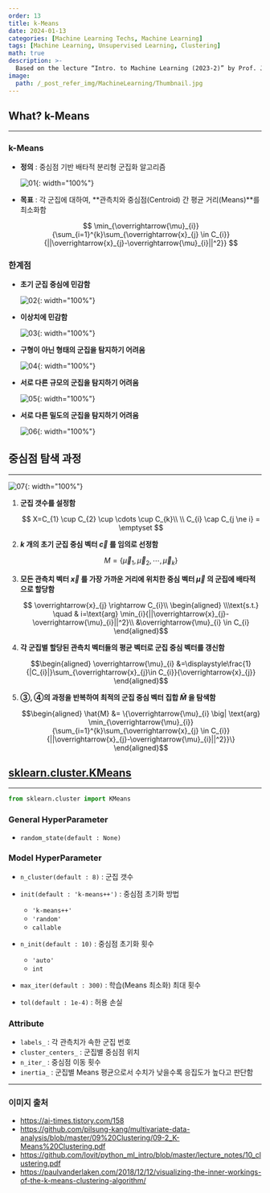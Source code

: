 ```yaml
---
order: 13
title: k-Means
date: 2024-01-13
categories: [Machine Learning Techs, Machine Learning]
tags: [Machine Learning, Unsupervised Learning, Clustering]
math: true
description: >-
  Based on the lecture “Intro. to Machine Learning (2023-2)” by Prof. Je Hyuk Lee, Dept. of Data Science, The Grad. School, Kookmin Univ.
image:
  path: /_post_refer_img/MachineLearning/Thumbnail.jpg
---
```


## What? k-Means
-----

### k-Means

- **정의** : 중심점 기반 배타적 분리형 군집화 알고리즘

    ![01](/_post_refer_img/MachineLearning/13-01.png){: width="100%"}

- **목표** : 각 군집에 대하여, **관측치와 중심점(Centroid) 간 평균 거리(Means)**를 최소화함

    $$
    \min_{\overrightarrow{\mu}_{i}}{\sum_{i=1}^{k}\sum_{\overrightarrow{x}_{j} \in C_{i}}{||\overrightarrow{x}_{j}-\overrightarrow{\mu}_{i}||^2}}
    $$

### 한계점

- **초기 군집 중심에 민감함**

    ![02](/_post_refer_img/MachineLearning/13-02.png){: width="100%"}

- **이상치에 민감함**

    ![03](/_post_refer_img/MachineLearning/13-03.png){: width="100%"}

- **구형이 아닌 형태의 군집을 탐지하기 어려움**

    ![04](/_post_refer_img/MachineLearning/13-04.png){: width="100%"}

- **서로 다른 규모의 군집을 탐지하기 어려움**

    ![05](/_post_refer_img/MachineLearning/13-05.png){: width="100%"}

- **서로 다른 밀도의 군집을 탐지하기 어려움**

    ![06](/_post_refer_img/MachineLearning/13-06.png){: width="100%"}

## 중심점 탐색 과정
-----

![07](/_post_refer_img/MachineLearning/13-07.png){: width="100%"}

1. **군집 갯수를 설정함**

    $$
    X=C_{1} \cup C_{2} \cup \cdots \cup C_{k}\\
    \\ C_{i} \cap C_{j \ne i} = \emptyset
    $$

2. **$k$ 개의 초기 군집 중심 벡터 $\overrightarrow{c}$ 를 임의로 선정함**

    $$
    M=\{\overrightarrow{\mu}_{1},\overrightarrow{\mu}_{2},\cdots,\overrightarrow{\mu}_{k}\}
    $$

3. **모든 관측치 벡터 $\overrightarrow{x}$ 를 가장 가까운 거리에 위치한 중심 벡터 $\overrightarrow{\mu}$ 의 군집에 배타적으로 할당함**

    $$
    \overrightarrow{x}_{j} \rightarrow C_{i}\\
    \begin{aligned}
    \\\text{s.t.} \quad 
    & i=\text{arg} \min_{i}{||\overrightarrow{x}_{j}-\overrightarrow{\mu}_{i}||^2}\\
    &\overrightarrow{\mu}_{i} \in C_{i}
    \end{aligned}$$

4. **각 군집별 할당된 관측치 벡터들의 평균 벡터로 군집 중심 벡터를 갱신함**

    $$\begin{aligned}
    \overrightarrow{\mu}_{i}
    &=\displaystyle\frac{1}{|C_{i}|}\sum_{\overrightarrow{x}_{j}\in C_{i}}{\overrightarrow{x}_{j}}
    \end{aligned}$$

5. **③, ④의 과정을 반복하여 최적의 군집 중심 벡터 집합 $\hat{M}$ 을 탐색함**

    $$\begin{aligned}
    \hat{M}
    &= \{\overrightarrow{\mu}_{i} \big| \text{arg} \min_{\overrightarrow{\mu}_{i}}{\sum_{i=1}^{k}\sum_{\overrightarrow{x}_{j} \in C_{i}}{||\overrightarrow{x}_{j}-\overrightarrow{\mu}_{i}||^2}}\}
    \end{aligned}$$

## [sklearn.cluster.KMeans](https://scikit-learn.org/stable/modules/generated/sklearn.cluster.KMeans.html)
-----

```python
from sklearn.cluster import KMeans
```

### General HyperParameter

- `random_state(default : None)`

### Model HyperParameter

- `n_cluster(default : 8)` : 군집 갯수

- `init(default : 'k-means++')` : 중심점 초기화 방법
    - `'k-means++'`
    - `'random'`
    - `callable`

- `n_init(default : 10)` : 중심점 초기화 횟수
    - `'auto'`
    - `int`

- `max_iter(default : 300)` : 학습(Means 최소화) 최대 횟수

- `tol(default : 1e-4)` : 허용 손실

### Attribute

- `labels_` : 각 관측치가 속한 군집 번호
- `cluster_centers_` : 군집별 중심점 위치
- `n_iter_` : 중심점 이동 횟수
- `inertia_` : 군집별 Means 평균으로서 수치가 낮을수록 응집도가 높다고 판단함

-----

### 이미지 출처

- https://ai-times.tistory.com/158
- https://github.com/pilsung-kang/multivariate-data-analysis/blob/master/09%20Clustering/09-2_K-Means%20Clustering.pdf
- https://github.com/lovit/python_ml_intro/blob/master/lecture_notes/10_clustering.pdf
- https://paulvanderlaken.com/2018/12/12/visualizing-the-inner-workings-of-the-k-means-clustering-algorithm/